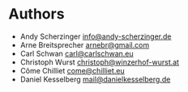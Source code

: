 <!--
  - SPDX-FileCopyrightText: 2024 Nextcloud GmbH and Nextcloud contributors
  - SPDX-License-Identifier: AGPL-3.0-or-later
-->

# Authors

- Andy Scherzinger <info@andy-scherzinger.de>
- Arne Breitsprecher <arnebr@gmail.com>
- Carl Schwan <carl@carlschwan.eu>
- Christoph Wurst <christoph@winzerhof-wurst.at>
- Côme Chilliet <come@chilliet.eu>
- Daniel Kesselberg <mail@danielkesselberg.de>
